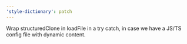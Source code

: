 ```yaml
---
'style-dictionary': patch
---
```


Wrap structuredClone in loadFile in a try catch, in case we have a JS/TS config file with dynamic content.
